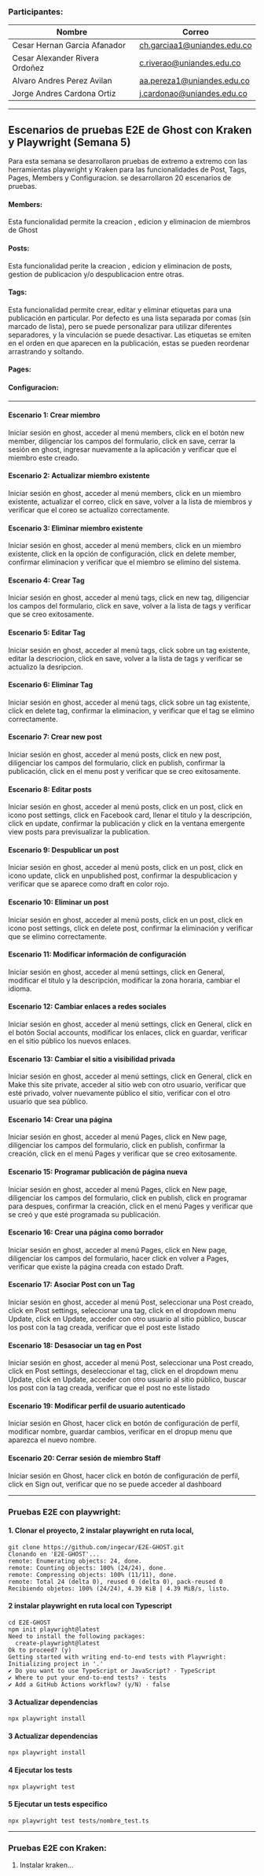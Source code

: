 ### Participantes: 

| Nombre | Correo |
|-------------------|-------------|
| Cesar Hernan Garcia Afanador | ch.garciaa1@uniandes.edu.co |
| Cesar Alexander Rivera Ordoñez | c.riverao@uniandes.edu.co |
| Alvaro Andres Perez Avilan | aa.pereza1@uniandes.edu.co |
| Jorge Andres Cardona Ortiz | j.cardonao@uniandes.edu.co |

***
##  Escenarios de pruebas E2E de Ghost con Kraken y Playwright (Semana 5)
Para esta semana se desarrollaron pruebas de extremo a extremo con las herramientas playwright y Kraken para las funcionalidades de Post, Tags, Pages, Members y Configuracion. se desarrollaron 20 escenarios de pruebas.

#### Members: 
Esta funcionalidad permite la creacion , edicion y eliminacion de miembros de Ghost
#### Posts: 
Esta funcionalidad perite la creacion , edicion y eliminacion de posts, gestion de publicacion y/o despublicacion  entre otras. 
#### Tags: 
Esta funcionalidad permite crear, editar y eliminar etiquetas para una publicación en particular. Por defecto es una lista separada por comas (sin marcado de lista), pero se puede personalizar para utilizar diferentes separadores, y la vinculación se puede desactivar. Las etiquetas se emiten en el orden en que aparecen en la publicación, estas se pueden reordenar arrastrando y soltando.
#### Pages: 
#### Configuracion: 
***

#### Escenario 1: Crear miembro 
Iniciar sesión en ghost,  acceder al menú members, click en el botón new member, diligenciar los campos del formulario, click en save,  cerrar la sesión en ghost, ingresar nuevamente a la aplicación y verificar que el miembro este creado.

#### Escenario 2: Actualizar miembro existente
Iniciar sesión en ghost, acceder al menú members, click en un miembro existente, actualizar el correo, click en save, volver a la lista de miembros y verificar que el coreo se actualizo correctamente.

#### Escenario 3: Eliminar miembro existente
Iniciar sesión en ghost, acceder al menú members, click en un miembro existente, click en la opción de configuración, click en delete member, confirmar eliminacion y verificar que el miembro se elimino del sistema.

#### Escenario 4: Crear Tag
Iniciar sesión en ghost, acceder al menú tags, click en new tag,  diligenciar los campos del formulario, click en save, volver a la lista de tags y verificar que se creo exitosamente.

#### Escenario 5: Editar Tag
Iniciar sesión en ghost, acceder al menú tags, click sobre un tag existente, editar la descriocion, click en save, volver a la lista de tags y verificar se actualizo la desripcion.

#### Escenario 6: Eliminar Tag
Iniciar sesión en ghost, acceder al menú tags, click sobre un tag existente, click en delete tag, confirmar la eliminacion, y verificar que el tag se elimino correctamente.

#### Escenario 7: Crear new post
Iniciar sesión en ghost, acceder al menú posts, click en new post,  diligenciar los campos del formulario, click en publish, confirmar la publicación, click en el menu post y verificar que se creo exitosamente.

#### Escenario 8: Editar posts
Iniciar sesión en ghost, acceder al menú posts, click en un post,  click en icono post settings, click en Facebook card, llenar el titulo y la descripción, click en update, confirmar la publicación y click en la ventana emergente view posts para previsualizar la publication.

#### Escenario 9: Despublicar un post
Iniciar sesión en ghost, acceder al menú posts, click en un post, click en icono update, click en unpublished post, confirmar la despublicacion y verificar que se aparece como draft en color rojo.

#### Escenario 10: Eliminar un post
Iniciar sesión en ghost, acceder al menú posts, click en un post, click en icono post settings, click en delete post, confirmar la eliminación y verificar que se elimino correctamente.

#### Escenario 11: Modificar información de configuración
Iniciar sesión en ghost, acceder al menú settings, click en General, modificar el título y la descripción, modificar la zona horaria, cambiar el idioma.

#### Escenario 12: Cambiar enlaces a redes sociales
Iniciar sesión en ghost, acceder al menú settings, click en General, click en el botón Social accounts, modificar los enlaces, click en guardar, verificar en el sitio público los nuevos enlaces.

#### Escenario 13: Cambiar el sitio a visibilidad privada
Iniciar sesión en ghost, acceder al menú settings, click en General, click en Make this site private, acceder al sitio web con otro usuario, verificar que esté privado, volver nuevamente público el sitio, verificar con el otro usuario que sea público.

#### Escenario 14: Crear una página
Iniciar sesión en ghost, acceder al menú Pages, click en New page,  diligenciar los campos del formulario, click en publish, confirmar la creación, click en el menú Pages y verificar que se creo exitosamente.

#### Escenario 15: Programar publicación de página nueva
Iniciar sesión en ghost, acceder al menú Pages, click en New page,  diligenciar los campos del formulario, click en publish, click en programar para despues, confirmar la creación, click en el menú Pages y verificar que se creó y que esté programada su publicación.

#### Escenario 16: Crear una página como borrador
Iniciar sesión en ghost, acceder al menú Pages, click en New page,  diligenciar los campos del formulario, hacer click en volver a Pages,  verificar que existe la página creada con estado Draft.

#### Escenario 17: Asociar Post con un Tag
Iniciar sesión en ghost, acceder al menú Post, seleccionar una Post creado, click en Post settings, seleccionar una tag, click en el dropdown menu Update, click en Update, acceder con otro usuario al sitio público, buscar los post con la tag creada, verificar que el post este listado

#### Escenario 18: Desasociar un tag en Post
Iniciar sesión en ghost, acceder al menú Post, seleccionar una Post creado, click en Post settings, deseleccionar el tag, click en el dropdown menu Update, click en Update, acceder con otro usuario al sitio público, buscar los post con la tag creada, verificar que el post no este listado

#### Escenario 19: Modificar perfil de usuario autenticado
Iniciar sesión en Ghost, hacer click en botón de configuración de perfil, modificar nombre, guardar cambios, verificar en el dropup menu que aparezca el nuevo nombre.

#### Escenario 20: Cerrar sesión de miembro Staff
Iniciar sesión en Ghost, hacer click en botón de configuración de perfil, click en Sign out, verificar que no se puede acceder al dashboard

***
### Pruebas E2E con playwright:
#### 1. Clonar el proyecto, 2 instalar playwright en ruta local, 
```
git clone https://github.com/ingecar/E2E-GHOST.git
Clonando en 'E2E-GHOST'...
remote: Enumerating objects: 24, done.
remote: Counting objects: 100% (24/24), done.
remote: Compressing objects: 100% (11/11), done.
remote: Total 24 (delta 0), reused 0 (delta 0), pack-reused 0
Recibiendo objetos: 100% (24/24), 4.39 KiB | 4.39 MiB/s, listo.
```
#### 2 instalar playwright en ruta local con Typescript
```
cd E2E-GHOST 
npm init playwright@latest
Need to install the following packages:
  create-playwright@latest
Ok to proceed? (y) 
Getting started with writing end-to-end tests with Playwright:
Initializing project in '.'
✔ Do you want to use TypeScript or JavaScript? · TypeScript
✔ Where to put your end-to-end tests? · tests
✔ Add a GitHub Actions workflow? (y/N) · false
```
#### 3 Actualizar dependencias
```
npx playwright install  
```
#### 3 Actualizar dependencias
```
npx playwright install  
```
#### 4 Ejecutar los tests
```
npx playwright test
```
#### 5 Ejecutar un tests especifico
```
npx playwright test tests/nombre_test.ts
```

***
### Pruebas E2E con Kraken:

1. Instalar kraken...

